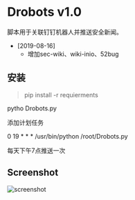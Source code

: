 # Drobots v1.0 #

脚本用于关联钉钉机器人并推送安全新闻。

* [2019-08-16] 
  * 增加sec-wiki、wiki-inio、52bug

## 安装 ##
> pip install -r requierments

pytho Drobots.py

添加计划任务

0 19 * * * /usr/bin/python /root/Drobots.py

每天下午7点推送一次

## Screenshot ##


![screenshot](1.png)

